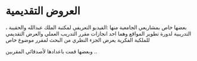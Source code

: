 # العروض التقديمية 

بعضها خاص بمشاريعي الجامعية منها :الفيديو التعريفي لمكتبة الملك عبدالله والحقيبة ، التدريبية لدورة تطوير المواقع وهما احد انجازات مقرر التدريب العملي 
والعرض التقديمي للملكية الفكرية يعرض الجزء النظري من البحث لمقرر موضوع خاص 

وبعضها قمت باعدادها لأصدقائي المقربين .. 
